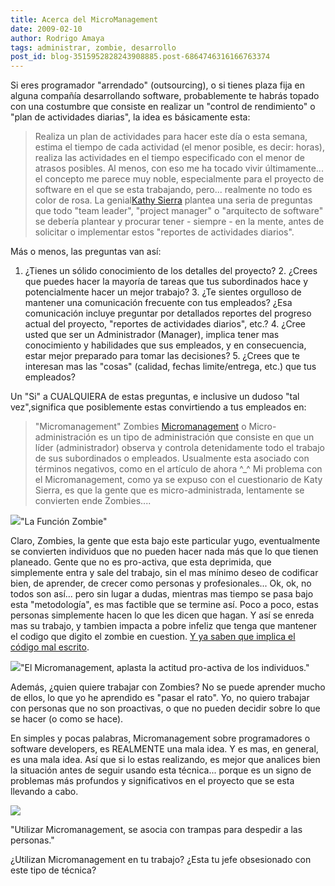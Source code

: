 ```yaml
---
title: Acerca del MicroManagement
date: 2009-02-10
author: Rodrigo Amaya
tags: administrar, zombie, desarrollo
post_id: blog-3515952828243908885.post-6864746316166763374
---
```


Si eres programador "arrendado" (outsourcing), o si tienes plaza fija en alguna compañía desarrollando software, probablemente te habrás topado con una costumbre que consiste en realizar un "control de rendimiento" o "plan de actividades diarias", la idea es básicamente esta:

> Realiza un plan de
> actividades para hacer este día o esta semana, estima el tiempo de cada actividad (el menor
> posible, es decir: horas), realiza las actividades en el tiempo especificado con el menor de
> atrasos posibles.
Al menos, con eso me ha tocado vivir últimamente... el concepto me parece muy noble, especialmente para el proyecto de software en el que se esta trabajando, pero... realmente no todo es color de rosa. La genial[Kathy Sierra](http://headrush.typepad.com/creating_passionate_users/2005/12/braindeath_by_m.html) plantea una seria de preguntas que todo "team leader", "project manager" o "arquitecto de software" se debería plantear y procurar tener - siempre - en la mente, antes de solicitar o implementar estos "reportes de actividades diarios".

Más o menos, las preguntas van así:

1. ¿Tienes un sólido conocimiento de los detalles del proyecto? 2. ¿Crees que puedes hacer la mayoría de tareas que tus subordinados hace y potencialmente hacer un mejor trabajo? 3. ¿Te sientes orgulloso de mantener una comunicación frecuente con tus empleados? ¿Esa comunicación incluye preguntar por detallados reportes del progreso actual del proyecto, "reportes de actividades diarios", etc.? 4. ¿Cree usted que ser un Administrador (Manager), implica tener mas conocimiento y habilidades que sus empleados, y en consecuencia, estar mejor preparado para tomar las decisiones? 5. ¿Crees que te interesan mas las "cosas" (calidad, fechas limite/entrega, etc.) que tus empleados?

Un "Si" a CUALQUIERA de estas preguntas, e inclusive un dudoso "tal vez",significa que posiblemente estas convirtiendo a tus empleados en:
> "Micromanagement"
> Zombies
[Micromanagement](http://en.wikipedia.org/wiki/Micromanagement) o Micro-administración es un tipo de administración que consiste en que un líder (administrador) observa y controla detenidamente todo el trabajo de sus subordinados o empleados. Usualmente esta asociado con términos negativos, como en el artículo de ahora ^_^ Mi problema con el Micromanagement, como ya se expuso con el cuestionario de Katy Sierra, es que la gente que es micro-administrada, lentamente se convierten ende Zombies....

[![](http://3.bp.blogspot.com/_ayvorITawE4/SY-Mnih_TmI/AAAAAAAAB48/w6BV266zlwE/s320/6a00d83451b44369e200e54f5d9d3b8834-800wi.jpg)](http://3.bp.blogspot.com/_ayvorITawE4/SY-Mnih_TmI/AAAAAAAAB48/w6BV266zlwE/s1600-h/6a00d83451b44369e200e54f5d9d3b8834-800wi.jpg)"La Función Zombie"

Claro, Zombies, la gente que esta bajo este particular yugo, eventualmente se convierten individuos que no pueden hacer nada más que lo que tienen planeado. Gente que no es pro-activa, que esta deprimida, que simplemente entra y sale del trabajo, sin el mas mínimo deseo de codificar bien, de aprender, de crecer como personas y profesionales... Ok, ok, no todos son así... pero sin lugar a dudas, mientras mas tiempo se pasa bajo esta "metodología", es mas factible que se termine así. Poco a poco, estas personas simplemente hacen lo que les dicen que hagan. Y así se enreda mas su trabajo, y tambien impacta a pobre infeliz que tenga que mantener el codigo que digito el zombie en cuestion. [Y ya saben que implica el código mal escrito](http://www.srbyte.com/2008/12/en-una-empresa-el-codigo-es-el-enemigo.html).

[![](http://4.bp.blogspot.com/_ayvorITawE4/SYdO0ORiQGI/AAAAAAAAB4s/98LVpeJHGfM/s320/micromanage.jpg)](http://4.bp.blogspot.com/_ayvorITawE4/SYdO0ORiQGI/AAAAAAAAB4s/98LVpeJHGfM/s1600-h/micromanage.jpg)"El Micromanagement, aplasta la actitud pro-activa de los individuos."

Además, ¿quien quiere trabajar con Zombies? No se puede aprender mucho de ellos, lo que yo he aprendido es "pasar el rato". Yo, no quiero trabajar con personas que no son proactivas, o que no pueden decidir sobre lo que se hacer (o como se hace).

En simples y pocas palabras, Micromanagement sobre programadores o software developers, es REALMENTE una mala idea. Y es mas, en general, es una mala idea. Así que si lo estas realizando, es mejor que analices bien la situación antes de seguir usando esta técnica... porque es un signo de problemas más profundos y significativos en el proyecto que se esta llevando a cabo.

[![](http://4.bp.blogspot.com/_ayvorITawE4/SYdO0nOQe8I/AAAAAAAAB40/MeiOBtTIiKc/s320/2-19-08MicroTrap.jpg)](http://4.bp.blogspot.com/_ayvorITawE4/SYdO0nOQe8I/AAAAAAAAB40/MeiOBtTIiKc/s1600-h/2-19-08MicroTrap.jpg)

"Utilizar Micromanagement, se asocia con trampas para despedir a las personas."

¿Utilizan Micromanagement en tu trabajo? ¿Esta tu jefe obsesionado con este tipo de técnica?